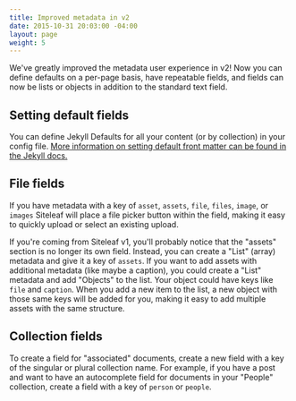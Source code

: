 ```yaml
---
title: Improved metadata in v2
date: 2015-10-31 20:03:00 -04:00
layout: page
weight: 5
---
```


We've greatly improved the metadata user experience in v2! Now you can define defaults on a per-page basis, have repeatable fields, and fields can now be lists or objects in addition to the standard text field.

## Setting default fields

You can define Jekyll Defaults for all your content (or by collection) in your config file. [More information on setting default front matter can be found in the Jekyll docs.](http://jekyllrb.com/docs/configuration/#front-matter-defaults)

## File fields

If you have metadata with a key of `asset`, `assets`, `file`, `files`, `image`, or `images` Siteleaf will place a file picker button within the field, making it easy to quickly upload or select an existing upload.

If you're coming from Siteleaf v1, you'll probably notice that the "assets" section is no longer its own field. Instead, you can create a "List" (array) metadata and give it a key of `assets`. If you want to add assets with additional metadata (like maybe a caption), you could create a "List" metadata and add "Objects" to the list. Your object could have keys like `file` and `caption`. When you add a new item to the list, a new object with those same keys will be added for you, making it easy to add multiple assets with the same structure.

## Collection fields

To create a field for "associated" documents, create a new field with a key of the singular or plural collection name. For example, if you have a post and want to have an autocomplete field for documents in your "People" collection, create a field with a key of `person` or `people`.
